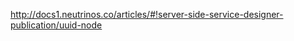 <a href="http://docs1.neutrinos.co/articles/#!server-side-service-designer-publication/uuid-node" target="_blank">http://docs1.neutrinos.co/articles/#!server-side-service-designer-publication/uuid-node</a>
